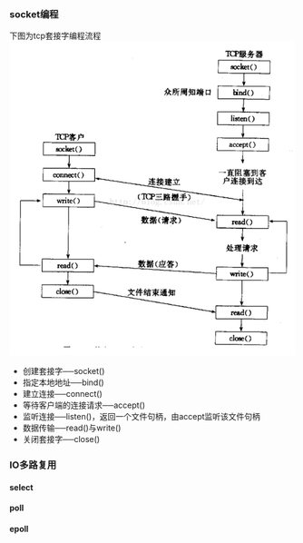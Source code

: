 ### socket编程
下图为tcp套接字编程流程
![socket编程](socket编程.PNG)
- 创建套接字──socket()
- 指定本地地址──bind()
- 建立连接──connect()
- 等待客户端的连接请求──accept()
- 监听连接──listen()，返回一个文件句柄，由accept监听该文件句柄
- 数据传输──read()与write()
- 关闭套接字──close()

### IO多路复用
#### select

#### poll

#### epoll
